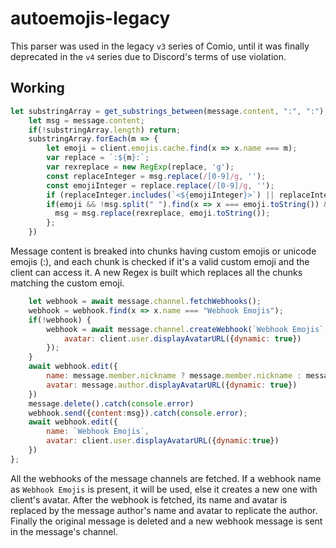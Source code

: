 # autoemojis-legacy
This parser was used in the legacy `v3` series of Comio, until it was finally deprecated in the `v4` series due to Discord's terms of use violation.

## Working

```js
let substringArray = get_substrings_between(message.content, ":", ":");
    let msg = message.content;
    if(!substringArray.length) return;
    substringArray.forEach(m => {
        let emoji = client.emojis.cache.find(x => x.name === m);
        var replace = `:${m}:`;
        var rexreplace = new RegExp(replace, 'g');
        const replaceInteger = msg.replace(/[0-9]/g, '');
        const emojiInteger = replace.replace(/[0-9]/g, '');
        if (replaceInteger.includes(`<${emojiInteger}>`) || replaceInteger.includes(`<a${emojiInteger}>`)) return;
        if(emoji && !msg.split(" ").find(x => x === emoji.toString()) && !msg.includes(`<${replace}${emoji.id}>`) && !msg.includes(`<a${replace}${emoji.id}>`)) {
          msg = msg.replace(rexreplace, emoji.toString());
        };
    })
```
Message content is breaked into chunks having custom emojis or unicode emojis (:), and each chunk is checked if it's a valid custom emoji and the client can access it. A new Regex is built which replaces all the chunks matching the custom emoji.
```js
    let webhook = await message.channel.fetchWebhooks();
    webhook = webhook.find(x => x.name === "Webhook Emojis");
    if(!webhook) {
        webhook = await message.channel.createWebhook(`Webhook Emojis`, {
            avatar: client.user.displayAvatarURL({dynamic: true})
        });
    }
    await webhook.edit({
        name: message.member.nickname ? message.member.nickname : message.author.username,
        avatar: message.author.displayAvatarURL({dynamic: true})
    })
    message.delete().catch(console.error)
    webhook.send({content:msg}).catch(console.error);
    await webhook.edit({
        name: `Webhook Emojis`,
        avatar: client.user.displayAvatarURL({dynamic:true})
    })
};
```
All the webhooks of the message channels are fetched. If a webhook name as `Webhook Emojis` is present, it will be used, else it creates a new one with client's avatar. After the webhook is fetched, its name and avatar is replaced by the message author's name and avatar to replicate the author. Finally the original message is deleted and a new webhook message is sent in the message's channel.
